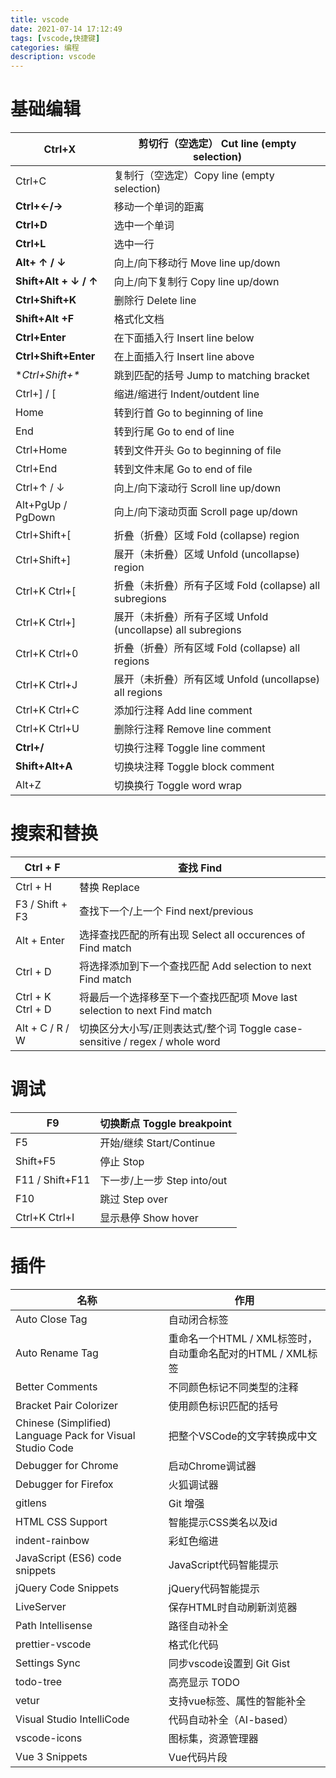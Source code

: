 ```yaml
---
title: vscode
date: 2021-07-14 17:12:49
tags: [vscode,快捷键]
categories: 编程
description: vscode
---
```

# 基础编辑
| Ctrl+X                | 剪切行（空选定） Cut line (empty selection)                 |
| --------------------- | ----------------------------------------------------------- |
| Ctrl+C                | 复制行（空选定）Copy line (empty selection)                 |
| **Ctrl+←/→**          | 移动一个单词的距离                                          |
| **Ctrl+D**            | 选中一个单词                                                |
| **Ctrl+L**            | 选中一行                                                    |
| **Alt+ ↑ / ↓**        | 向上/向下移动行 Move line up/down                           |
| **Shift+Alt + ↓ / ↑** | 向上/向下复制行 Copy line up/down                           |
| **Ctrl+Shift+K**      | 删除行 Delete line                                          |
| **Shift+Alt +F**      | 格式化文档                                                  |
| **Ctrl+Enter**        | 在下面插入行 Insert line below                              |
| **Ctrl+Shift+Enter**  | 在上面插入行 Insert line above                              |
| **Ctrl+Shift+\**      | 跳到匹配的括号 Jump to matching bracket                     |
| Ctrl+] / [            | 缩进/缩进行 Indent/outdent line                             |
| Home                  | 转到行首 Go to beginning of line                            |
| End                   | 转到行尾 Go to end of line                                  |
| Ctrl+Home             | 转到文件开头 Go to beginning of file                        |
| Ctrl+End              | 转到文件末尾 Go to end of file                              |
| Ctrl+↑ / ↓            | 向上/向下滚动行 Scroll line up/down                         |
| Alt+PgUp / PgDown     | 向上/向下滚动页面 Scroll page up/down                       |
| Ctrl+Shift+[          | 折叠（折叠）区域 Fold (collapse) region                     |
| Ctrl+Shift+]          | 展开（未折叠）区域 Unfold (uncollapse) region               |
| Ctrl+K Ctrl+[         | 折叠（未折叠）所有子区域 Fold (collapse) all subregions     |
| Ctrl+K Ctrl+]         | 展开（未折叠）所有子区域 Unfold (uncollapse) all subregions |
| Ctrl+K Ctrl+0         | 折叠（折叠）所有区域 Fold (collapse) all regions            |
| Ctrl+K Ctrl+J         | 展开（未折叠）所有区域 Unfold (uncollapse) all regions      |
| Ctrl+K Ctrl+C         | 添加行注释 Add line comment                                 |
| Ctrl+K Ctrl+U         | 删除行注释 Remove line comment                              |
| **Ctrl+/**            | 切换行注释 Toggle line comment                              |
| **Shift+Alt+A**       | 切换块注释 Toggle block comment                             |
| Alt+Z                 | 切换换行 Toggle word wrap                                   |

# 搜索和替换

| Ctrl + F          | 查找 Find                                                    |
| ----------------- | ------------------------------------------------------------ |
| Ctrl + H          | 替换 Replace                                                 |
| F3 / Shift + F3   | 查找下一个/上一个 Find next/previous                         |
| Alt + Enter       | 选择查找匹配的所有出现 Select all occurences of Find match   |
| Ctrl + D          | 将选择添加到下一个查找匹配 Add selection to next Find match  |
| Ctrl + K Ctrl + D | 将最后一个选择移至下一个查找匹配项 Move last selection to next Find match |
| Alt + C / R / W   | 切换区分大小写/正则表达式/整个词 Toggle case-sensitive / regex / whole word |

# 调试

| F9              | 切换断点 Toggle breakpoint  |
| --------------- | --------------------------- |
| F5              | 开始/继续 Start/Continue    |
| Shift+F5        | 停止 Stop                   |
| F11 / Shift+F11 | 下一步/上一步 Step into/out |
| F10             | 跳过 Step over              |
| Ctrl+K Ctrl+I   | 显示悬停 Show hover         |

# 插件
| 名称                                                      | 作用                                                       |
| --------------------------------------------------------- | ---------------------------------------------------------- |
| Auto Close Tag                                            | 自动闭合标签                                               |
| Auto Rename Tag                                           | 重命名一个HTML / XML标签时，自动重命名配对的HTML / XML标签 |
| Better Comments                                           | 不同颜色标记不同类型的注释                                 |
| Bracket Pair Colorizer                                    | 使用颜色标识匹配的括号                                     |
| Chinese (Simplified) Language Pack for Visual Studio Code | 把整个VSCode的文字转换成中文                               |
| Debugger for Chrome                                       | 启动Chrome调试器                                           |
| Debugger for Firefox                                      | 火狐调试器                                                 |
| gitlens                                                   | Git 增强                                                   |
| HTML CSS Support                                          | 智能提示CSS类名以及id                                      |
| indent-rainbow                                            | 彩虹色缩进                                                 |
| JavaScript (ES6) code snippets                            | JavaScript代码智能提示                                     |
| jQuery Code Snippets                                      | jQuery代码智能提示                                         |
| LiveServer                                                | 保存HTML时自动刷新浏览器                                   |
| Path Intellisense                                         | 路径自动补全                                               |
| prettier-vscode                                           | 格式化代码                                                 |
| Settings Sync                                             | 同步vscode设置到 Git Gist                                  |
| todo-tree                                                 | 高亮显示 TODO                                              |
| vetur                                                     | 支持vue标签、属性的智能补全                                |
| Visual Studio IntelliCode                                 | 代码自动补全（AI-based）                                   |
| vscode-icons                                              | 图标集，资源管理器                                         |
| Vue 3 Snippets                                            | Vue代码片段                                                |
